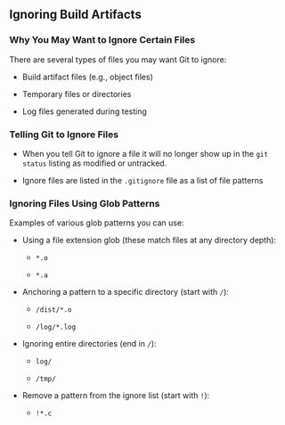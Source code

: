 Ignoring Build Artifacts
------------------------

### Why You May Want to Ignore Certain Files ###

There are several types of files you may want Git to ignore:

  * Build artifact files (e.g., object files)

  * Temporary files or directories

  * Log files generated during testing

### Telling Git to Ignore Files ###

  * When you tell Git to ignore a file it will no longer show up in
    the `git status` listing as modified or untracked.

  * Ignore files are listed in the `.gitignore` file as a list of file
    patterns

### Ignoring Files Using Glob Patterns ###

Examples of various glob patterns you can use:

  * Using a file extension glob (these match files at any directory
    depth):

    - `*.o`

    - `*.a`

  * Anchoring a pattern to a specific directory (start with `/`):

    - `/dist/*.o`

    - `/log/*.log`

  * Ignoring entire directories (end in `/`):

    - `log/`

    - `/tmp/`

  * Remove a pattern from the ignore list (start with `!`):

    - `!*.c`
